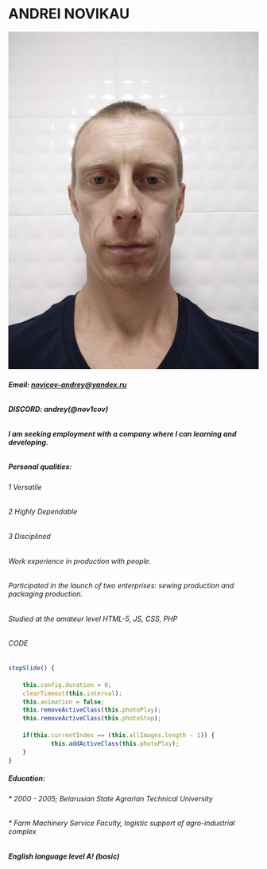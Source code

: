 # ANDREI NOVIKAU 
![](images/CV%20Photo.jpg)
###### **Email: novicov-andrey@yandex.ru**
###### **DISCORD: andrey(@nov1cov)**
###### **I am seeking employment with a company where I can learning and developing.**
#####  Personal qualities:
###### 1 *Versatile*
###### 2 *Highly Dependable*
###### 3 *Disciplined*

###### *Work experience in production with people.*
###### *Participated in the launch of two enterprises: sewing production and packaging production.*
###### *Studied at the amateur level HTML-5, JS, CSS, PHP*
###### CODE
```javascript
stopSlide() { 

    this.config.duration = 0;
    clearTimeout(this.interval);
    this.animation = false;
    this.removeActiveClass(this.photoPlay);
    this.removeActiveClass(this.photoStop);        

    if(this.currentIndex == (this.allImages.length - 1)) {            
            this.addActiveClass(this.photoPlay);
    }            
}
```

##### Education:
###### * *2000 - 2005;  Belarusian State Agrarian Technical University*
###### * *Farm Machinery Service Faculty,  logistic support of agro-industrial complex*

##### English language level A! (basic)